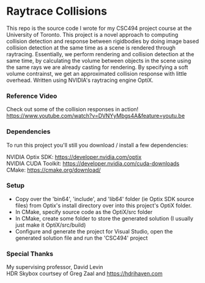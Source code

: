 # Raytrace Collisions
This repo is the source code I wrote for my CSC494 project course at the University of Toronto. This project is a novel approach to computing collision detection and response between rigidbodies by doing image based collision detection at the same time as a scene is rendered through raytracing. Essentially, we perform rendering and collision detection at the same time, by calculating the volume between objects in the scene using the same rays we are already casting for rendering. By specifying a soft volume contrainst, we get an approximated collision response with little overhead. Written using NVIDIA's raytracing engine OptiX.

### Reference Video
Check out some of the collision responses in action! https://www.youtube.com/watch?v=DVNYyMbgs4A&feature=youtu.be

### Dependencies 
To run this project you'll still you download / install a few dependencies:
  
NVIDIA Optix SDK: https://developer.nvidia.com/optix  
NVIDIA CUDA Toolkit: https://developer.nvidia.com/cuda-downloads  
CMake: https://cmake.org/download/  
  
### Setup
- Copy over the 'bin64', 'include', and 'lib64' folder (ie Optix SDK source files) from Optix's install directory over into this project's OptiX folder.
- In CMake, specify source code as the OptiX/src folder
- In CMake, create some folder to store the generated solution (I usually just make it OptiX/src/build)
- Configure and generate the project for Visual Studio, open the generated solution file and run the 'CSC494' project
  
### Special Thanks
My supervising professor, David Levin  
HDR Skybox courtsey of Greg Zaal and https://hdrihaven.com  
